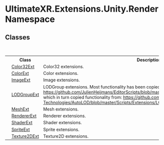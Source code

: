 # UltimateXR.Extensions.Unity.Render Namespace

## Classes
&nbsp;<table><tr><th></th><th>Class</th><th>Description</th></tr><tr><td>![Public class](media/pubclass.gif "Public class")</td><td><a href="T_UltimateXR_Extensions_Unity_Render_Color32Ext">Color32Ext</a></td><td>Color32 extensions.</td></tr><tr><td>![Public class](media/pubclass.gif "Public class")</td><td><a href="T_UltimateXR_Extensions_Unity_Render_ColorExt">ColorExt</a></td><td>Color extensions.</td></tr><tr><td>![Public class](media/pubclass.gif "Public class")</td><td><a href="T_UltimateXR_Extensions_Unity_Render_ImageExt">ImageExt</a></td><td>Image extensions.</td></tr><tr><td>![Public class](media/pubclass.gif "Public class")</td><td><a href="T_UltimateXR_Extensions_Unity_Render_LODGroupExt">LODGroupExt</a></td><td>LODGroup extensions. Most functionality has been copied from: https://github.com/JulienHeijmans/EditorScripts/blob/master/Scripts/Utility/Editor/LODExtendedUtility.cs, which in turn copied functionality from: https://github.com/Unity-Technologies/AutoLOD/blob/master/Scripts/Extensions/LODGroupExtensions.cs</td></tr><tr><td>![Public class](media/pubclass.gif "Public class")</td><td><a href="T_UltimateXR_Extensions_Unity_Render_MeshExt">MeshExt</a></td><td>Mesh extensions.</td></tr><tr><td>![Public class](media/pubclass.gif "Public class")</td><td><a href="T_UltimateXR_Extensions_Unity_Render_RendererExt">RendererExt</a></td><td>Renderer extensions.</td></tr><tr><td>![Public class](media/pubclass.gif "Public class")</td><td><a href="T_UltimateXR_Extensions_Unity_Render_ShaderExt">ShaderExt</a></td><td>Shader extensions.</td></tr><tr><td>![Public class](media/pubclass.gif "Public class")</td><td><a href="T_UltimateXR_Extensions_Unity_Render_SpriteExt">SpriteExt</a></td><td>Sprite extensions.</td></tr><tr><td>![Public class](media/pubclass.gif "Public class")</td><td><a href="T_UltimateXR_Extensions_Unity_Render_Texture2DExt">Texture2DExt</a></td><td>Texture2D extensions.</td></tr></table>&nbsp;

